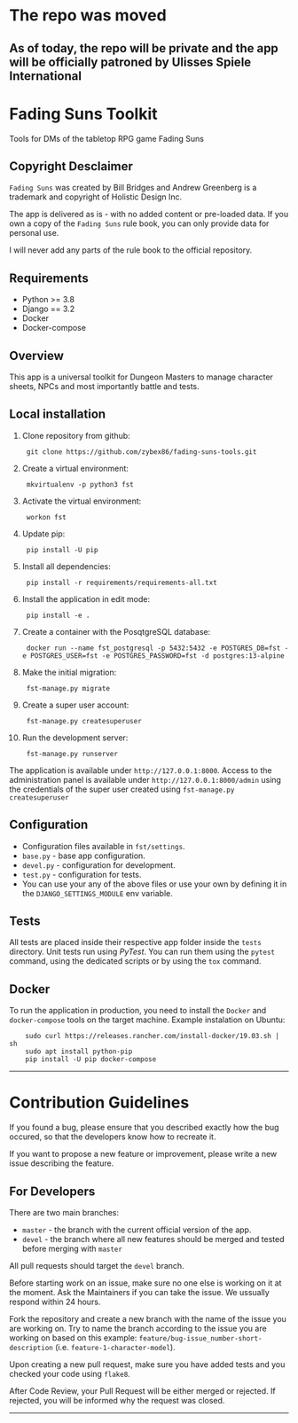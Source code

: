 # The repo was moved
## As of today, the repo will be private and the app will be officially patroned by Ulisses Spiele International

# Fading Suns Toolkit
Tools for DMs of the tabletop RPG game Fading Suns

## Copyright Desclaimer

`Fading Suns` was created by Bill Bridges and Andrew Greenberg is a trademark and
copyright of Holistic Design Inc.

The app is delivered as is - with no added content or pre-loaded data.
If you own a copy of the `Fading Suns` rule book, you can only
provide data for personal use.

I will never add any parts of the rule book to the official repository.

## Requirements

* Python >= 3.8
* Django == 3.2
* Docker
* Docker-compose

## Overview

This app is a universal toolkit for Dungeon Masters to manage character sheets, NPCs and most importantly battle and tests.

## Local installation

1. Clone repository from github:

        git clone https://github.com/zybex86/fading-suns-tools.git

1. Create a virtual environment:

        mkvirtualenv -p python3 fst

1. Activate the virtual environment:

        workon fst

1. Update pip:

        pip install -U pip

1. Install all dependencies:

        pip install -r requirements/requirements-all.txt

1. Install the application in edit mode:

        pip install -e .

1. Create a container with the PosqtgreSQL database:

        docker run --name fst_postgresql -p 5432:5432 -e POSTGRES_DB=fst -e POSTGRES_USER=fst -e POSTGRES_PASSWORD=fst -d postgres:13-alpine

1. Make the initial migration:

        fst-manage.py migrate

1. Create a super user account:

        fst-manage.py createsuperuser

1. Run the development server:

        fst-manage.py runserver

The application is available under `http://127.0.0.1:8000`.
Access to the administration panel is available under `http://127.0.0.1:8000/admin`
using the credentials of the super user created using `fst-manage.py createsuperuser`

## Configuration

* Configuration files available in `fst/settings`.
* `base.py` - base app configuration.
* `devel.py` - configuration for development.
* `test.py` - configuration for tests.
* You can use your any of the above files or use your own by defining it in the
`DJANGO_SETTINGS_MODULE` env variable.

## Tests

All tests are placed inside their respective app folder inside the `tests` directory.
Unit tests run using *PyTest*. You can run them using the `pytest` command, using the
dedicated scripts or by using the `tox` command.

## Docker

To run the application in production, you need to install the `Docker` and `docker-compose`
tools on the target machine. Example instalation on Ubuntu:

        sudo curl https://releases.rancher.com/install-docker/19.03.sh | sh
        sudo apt install python-pip
        pip install -U pip docker-compose

---

# Contribution Guidelines

If you found a bug, please ensure that you described exactly how the bug occured,
so that the developers know how to recreate it.

If you want to propose a new feature or improvement, please write a new issue
describing the feature.

## For Developers

There are two main branches:
* `master` - the branch with the current official version of the app.
* `devel` - the branch where all new features should be merged and tested before
merging with `master`

All pull requests should target the `devel` branch.

Before starting work on an issue, make sure no one else is working on it at the moment.
Ask the Maintainers if you can take the issue. We ussually respond within 24 hours.

Fork the repository and create a new branch with the name of the issue you are
working on. Try to name the branch according to the issue you are working on
based on this example: `feature/bug-issue_number-short-description` (i.e.
`feature-1-character-model`).

Upon creating a new pull request, make sure you have added tests and you
checked your code using `flake8`.

After Code Review, your Pull Request will be either merged or rejected.
If rejected, you will be informed why the request was closed.

---

